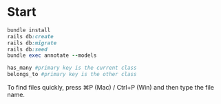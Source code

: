 # Start
```ruby
bundle install
rails db:create
rails db:migrate
rails db:seed
bundle exec annotate --models
```


```ruby
has_many #primary key is the current class
belongs_to #primary key is the other class
```
To find files quickly, press ⌘P (Mac) / Ctrl+P (Win) and then type the file name.